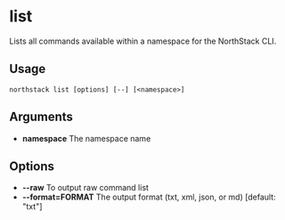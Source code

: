 # list

Lists all commands available within a namespace for the NorthStack CLI.

## Usage
`northstack list [options] [--] [<namespace>]`

## Arguments
* **namespace**
  The namespace name

## Options
* **--raw**
  To output raw command list
* **--format=FORMAT**
  The output format (txt, xml, json, or md) [default: "txt"]